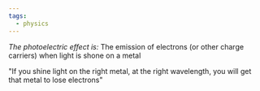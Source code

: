 ```yaml
---
tags:
  - physics
---
```


*The photoelectric effect is:* The emission of electrons (or other charge carriers) when light is shone on a metal

<div>
<span style="font-family:Comic; font-size:default; color:red"></span>

"If you shine light on the right metal, at the right wavelength, you will get that metal to lose electrons"


</div>

